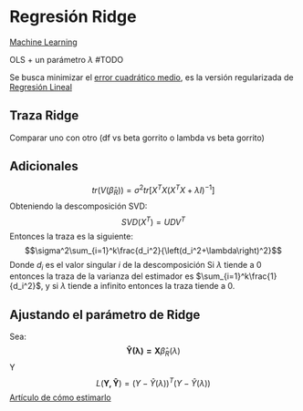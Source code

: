 # Regresión Ridge

[Machine Learning](Machine%20Learning.md)

OLS + un parámetro $\lambda$
\#TODO

Se busca minimizar el [error cuadrático medio](Error%20cuadr%C3%A1tico%20medio.md), es la versión regularizada de [Regresión Lineal](Regresi%C3%B3n%20Lineal.md)

## Traza Ridge

Comparar uno con otro (df vs beta gorrito o lambda vs beta gorrito)

## Adicionales

$$tr(V(\hat{\beta}_R)) = \sigma^2 tr\left[X^TX(X^TX+\lambda I)^{-1}\right]$$
Obteniendo la descomposición SVD:
$$SVD(X^T) = UDV^T$$
Entonces la traza es la siguiente:
$$\sigma^2\sum_{i=1}^k\frac{d_i^2}{\left(d_i^2+\lambda\right)^2}$$
Donde $d_i$ es el valor singular $i$ de la descomposición
Si $\lambda$ tiende a 0 entonces la traza de la varianza del estimador es $\sum_{i=1}^k\frac{1}{d_i^2}$, y si $\lambda$ tiende a infinito entonces la traza tiende a 0.

## Ajustando el parámetro de Ridge

Sea:
$$\mathbf{\hat{Y}(\lambda) = X}\hat{\beta}_R(\lambda)$$
Y
$$L(\mathbf{Y,\hat{Y}}) = (Y-\hat{Y}(\lambda))^T(Y-\hat{Y}(\lambda))$$
[Artículo de cómo estimarlo](https://digitalcommons.wayne.edu/cgi/viewcontent.cgi?article=2033&context=jmasm)
